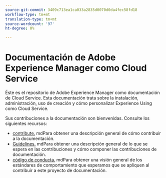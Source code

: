 ```yaml
---
source-git-commit: 3409c713ea1ca033a2835d0070d0da4fec58fd18
workflow-type: tm+mt
translation-type: tm+mt
source-wordcount: '97'
ht-degree: 0%

---
```

# Documentación de Adobe Experience Manager como Cloud Service

Éste es el repositorio de Adobe Experience Manager como documentación de Cloud Service. Esta documentación trata sobre la instalación, administración, uso de creación y cómo personalizar Experience Using como Cloud Service.

Sus contribuciones a la documentación son bienvenidas. Consulte los siguientes recursos:

* [contribute.](contributing.md) mdPara obtener una descripción general de cómo contribuir a la documentación.
* [Guidelines.](guidelines.md) mdPara obtener una descripción general de lo que se espera en las contribuciones y cómo componer las contribuciones de documentación.
* [código de conducta.](code-of-conduct.md) mdPara obtener una visión general de los estándares de comportamiento que esperamos que se apliquen al contribuir a este proyecto de documentación.
